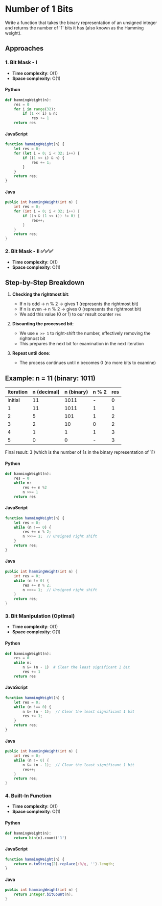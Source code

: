 # Number of 1 Bits

Write a function that takes the binary representation of an unsigned integer and returns the number of '1' bits it has (also known as the Hamming weight).

## Approaches

### 1. Bit Mask - I
- **Time complexity**: O(1)
- **Space complexity**: O(1)

#### Python
```python
def hammingWeight(n):
    res = 0
    for i in range(32):
        if (1 << i) & n:
            res += 1
    return res
```

#### JavaScript
```javascript
function hammingWeight(n) {
    let res = 0;
    for (let i = 0; i < 32; i++) {
        if ((1 << i) & n) {
            res += 1;
        }
    }
    return res;
}
```

#### Java
```java
public int hammingWeight(int n) {
    int res = 0;
    for (int i = 0; i < 32; i++) {
        if ((n & (1 << i)) != 0) {
            res++;
        }
    }
    return res;
}
```

### 2. Bit Mask - II ✅✅✅

- **Time complexity**: O(1)
- **Space complexity**: O(1)

## Step-by-Step Breakdown

1. **Checking the rightmost bit**:
   - If n is odd → n % 2 → gives 1 (represents the rightmost bit)
   - If n is even → n % 2 → gives 0 (represents the rightmost bit)
   - We add this value (0 or 1) to our result counter `res`

2. **Discarding the processed bit**:
   - We use `n >> 1` to right-shift the number, effectively removing the rightmost bit
   - This prepares the next bit for examination in the next iteration

3. **Repeat until done**:
   - The process continues until n becomes 0 (no more bits to examine)

## Example: n = 11 (binary: 1011)

| Iteration | n (decimal) | n (binary) | n % 2 | res |
|-----------|-------------|------------|-------|-----|
| Initial   | 11          | 1011       | -     | 0   |
| 1         | 11          | 1011       | 1     | 1   |
| 2         | 5           | 101        | 1     | 2   |
| 3         | 2           | 10         | 0     | 2   |
| 4         | 1           | 1          | 1     | 3   |
| 5         | 0           | 0          | -     | 3   |

Final result: 3 (which is the number of 1s in the binary representation of 11)


#### Python
```python
def hammingWeight(n):
    res = 0
    while n:
        res += n %2 
        n >>= 1
    return res
```

#### JavaScript
```javascript
function hammingWeight(n) {
    let res = 0;
    while (n !== 0) {
        res += n % 2;
        n >>>= 1;  // Unsigned right shift
    }
    return res;
}
```

#### Java
```java
public int hammingWeight(int n) {
    int res = 0;
    while (n != 0) {
        res += n % 2;
        n >>>= 1;  // Unsigned right shift
    }
    return res;
}
```

### 3. Bit Manipulation (Optimal)
- **Time complexity**: O(1)
- **Space complexity**: O(1)

#### Python
```python
def hammingWeight(n):
    res = 0
    while n:
        n &= (n - 1)  # Clear the least significant 1 bit
        res += 1
    return res
```

#### JavaScript
```javascript
function hammingWeight(n) {
    let res = 0;
    while (n !== 0) {
        n &= (n - 1);  // Clear the least significant 1 bit
        res += 1;
    }
    return res;
}
```

#### Java
```java
public int hammingWeight(int n) {
    int res = 0;
    while (n != 0) {
        n &= (n - 1);  // Clear the least significant 1 bit
        res++;
    }
    return res;
}
```

### 4. Built-In Function
- **Time complexity**: O(1)
- **Space complexity**: O(1)

#### Python
```python
def hammingWeight(n):
    return bin(n).count('1')
```

#### JavaScript
```javascript
function hammingWeight(n) {
    return n.toString(2).replace(/0/g, '').length;
}
```

#### Java
```java
public int hammingWeight(int n) {
    return Integer.bitCount(n);
}
```
